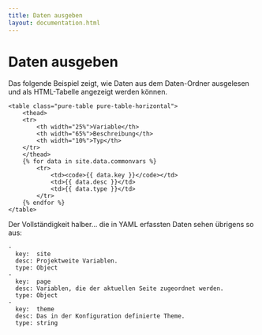 ```yaml
---
title: Daten ausgeben
layout: documentation.html
---
```


# Daten ausgeben

Das folgende Beispiel zeigt, wie Daten aus dem Daten-Ordner ausgelesen und
als HTML-Tabelle angezeigt werden können.

    <table class="pure-table pure-table-horizontal">
        <thead>
        <tr>
            <th width="25%">Variable</th>
            <th width="65%">Beschreibung</th>
            <th width="10%">Typ</th>
        </tr>
        </thead>
        {% for data in site.data.commonvars %}
            <tr>
                <td><code>{{ data.key }}</code></td>
                <td>{{ data.desc }}</td>
                <td>{{ data.type }}</td>
            </tr>
        {% endfor %}
    </table>
    
Der Vollständigkeit halber... die in YAML erfassten Daten sehen übrigens so aus:
    
    -
      key:  site
      desc: Projektweite Variablen.
      type: Object
    -
      key:  page
      desc: Variablen, die der aktuellen Seite zugeordnet werden.
      type: Object
    -
      key:  theme
      desc: Das in der Konfiguration definierte Theme.
      type: string

